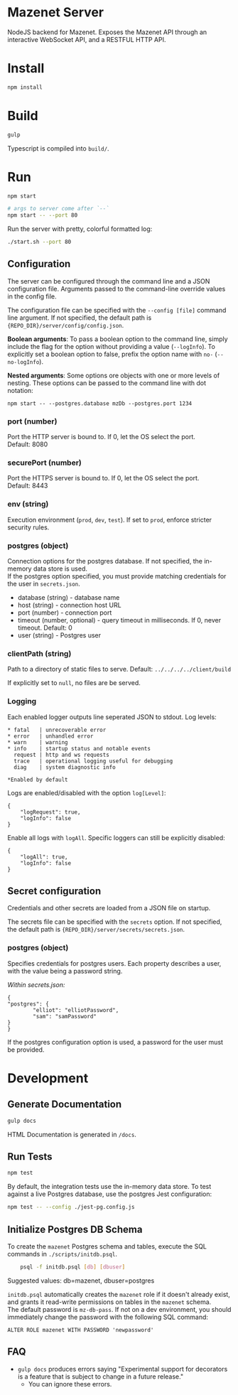 # Mazenet Server
NodeJS backend for Mazenet. Exposes the Mazenet API through an interactive WebSocket API, and a RESTFUL HTTP API.

# Install
```bash
npm install
```

# Build
```bash
gulp
```
Typescript is compiled into `build/`.

# Run
```bash
npm start

# args to server come after `--`
npm start -- --port 80
```

Run the server with pretty, colorful formatted log:
```bash
./start.sh --port 80
```

## Configuration
The server can be configured through the command line and a JSON configuration file.
Arguments passed to the command-line override values in the config file.

The configuration file can be specified with the `--config [file]` command line argument.
If not specified, the default path is `{REPO_DIR}/server/config/config.json`.

**Boolean arguments**: To pass a boolean option to the command line, simply include the flag for the option without providing a value (`--logInfo`).
To explicitly set a boolean option to false, prefix the option name with `no-` (`--no-logInfo`).

**Nested arguments**: Some options ore objects with one or more levels of nesting. These options can be passed to the command line with dot notation:
```
npm start -- --postgres.database mzDb --postgres.port 1234
```

### port (number)
Port the HTTP server is bound to. If 0, let the OS select the port.  
Default: 8080

### securePort (number)
Port the HTTPS server is bound to. If 0, let the OS select the port.  
Default: 8443

### env (string)
Execution environment (`prod`, `dev`, `test`).
If set to `prod`, enforce stricter security rules.

### postgres (object)
Connection options for the postgres database. If not specified, the in-memory data store is used.  
If the postgres option specified, you must provide matching credentials for the user in `secrets.json`.

 - database (string) - database name
 - host (string) - connection host URL
 - port (number) - connection port
 - timeout (number, optional) - query timeout in milliseconds. If 0, never timeout. Default: 0
 - user (string) - Postgres user

### clientPath (string)
Path to a directory of static files to serve.
Default: `../../../../client/build`

If explicitly set to `null`, no files are be served.

### Logging
Each enabled logger outputs line seperated JSON to stdout.
Log levels:
```
* fatal   | unrecoverable error
* error   | unhandled error
* warn    | warning
* info    | startup status and notable events
  request | http and ws requests
  trace   | operational logging useful for debugging
  diag    | system diagnostic info

*Enabled by default
```

Logs are enabled/disabled with the option `log[Level]`:
```
{
	"logRequest": true,
	"logInfo": false
}
```

Enable all logs with `logAll`. Specific loggers can still be explicitly disabled:
```
{
	"logAll": true,
	"logInfo": false
}
```

## Secret configuration
Credentials and other secrets are loaded from a JSON file on startup.

The secrets file can be specified with the `secrets` option. If not specified, the default path is `{REPO_DIR}/server/secrets/secrets.json`.

### postgres (object)
Specifies credentials for postgres users. Each property describes a user, with the value being a password string.

*Within secrets.json:*
```
{
"postgres": {
	    "elliot": "elliotPassword",
	    "sam": "samPassword"
}
}
```

If the postgres configuration option is used, a password for the user must be provided.

# Development

## Generate Documentation
```bash
gulp docs
```
HTML Documentation is generated in `/docs`.

## Run Tests
```bash
npm test
```
By default, the integration tests use the in-memory data store. To test against a live Postgres database, use the postgres Jest configuration:
```bash
npm test -- --config ./jest-pg.config.js
```

## Initialize Postgres DB Schema
To create the `mazenet` Postgres schema and tables, execute the SQL commands in `./scripts/initdb.psql`.
```bash
	psql -f initdb.psql [db] [dbuser]
```
Suggested values: db=mazenet, dbuser=postgres

`initdb.psql` automatically creates the `mazenet` role if it doesn't already exist, and grants it read-write permissions on tables in the `mazenet` schema.  
The default password is `mz-db-pass`. If not on a dev environment, you should immediately change the password with the following SQL command:
```
ALTER ROLE mazenet WITH PASSWORD 'newpassword'
```

## FAQ
 - `gulp docs` produces errors saying "Experimental support for decorators is a feature that is subject to change in a future release."
   - You can ignore these errors.

